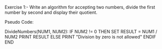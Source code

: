 Exercise 1:- 
Write an algorithm for accepting two numbers, divide the first number by second and display their quotient.

Pseudo Code: 

DivideNumbers(NUM1, NUM2):
  IF NUM2 != 0 THEN
    SET RESULT = NUM1 / NUM2
    PRINT RESULT
  ELSE
    PRINT "Division by zero is not allowed"
  ENDIF
END
